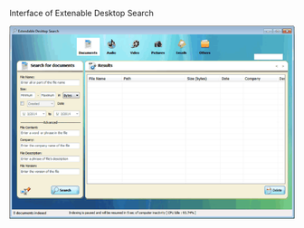 
Interface of Extenable Desktop Search

![Extendable Desktop Search](https://github.com/vineelkovvuri/Vin-Pro/raw/master/Old/Projects/ExtendableDesktopSearch/Extendable-Desktop-Search.png)

